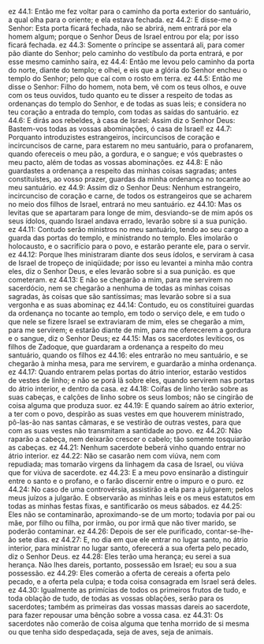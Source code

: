 ez 44.1: Então me fez voltar para o caminho da porta exterior do santuário, a qual olha para o oriente; e ela estava fechada.
ez 44.2: E disse-me o Senhor: Esta porta ficará fechada, não se abrirá, nem entrará por ela homem algum; porque o Senhor Deus de Israel entrou por ela; por isso ficará fechada.
ez 44.3: Somente o príncipe se assentará ali, para comer pão diante do Senhor; pelo caminho do vestíbulo da porta entrará, e por esse mesmo caminho saíra,
ez 44.4: Então me levou pelo caminho da porta do norte, diante do templo; e olhei, e eis que a glória do Senhor encheu o templo do Senhor; pelo que caí com o rosto em terra.
ez 44.5: Então me disse o Senhor: Filho do homem, nota bem, vê com os teus olhos, e ouve com os teus ouvidos, tudo quanto eu te disser a respeito de todas as ordenanças do templo do Senhor, e de todas as suas leis; e considera no teu coração a entrada do templo, com todas as saídas do santuário.
ez 44.6: E dirás aos rebeldes, à casa de Israel: Assim diz o Senhor Deus: Bastem-vos todas as vossas abominações, ó casa de Israel!
ez 44.7: Porquanto introduzistes estrangeiros, incircuncisos de coração e incircuncisos de carne, para estarem no meu santuário, para o profanarem, quando ofereceis o meu pão, a gordura, e o sangue; e vós quebrastes o meu pacto, além de todas as vossas abominações.
ez 44.8: E não guardastes a ordenança a respeito das minhas coisas sagradas; antes constituístes, ao vosso prazer, guardas da minha ordenança no tocante ao meu santuário.
ez 44.9: Assim diz o Senhor Deus: Nenhum estrangeiro, incircunciso de coração e carne, de todos os estrangeiros que se acharem no meio dos filhos de Israel, entrará no meu santuário.
ez 44.10: Mas os levitas que se apartaram para longe de mim, desviando-se de mim após os seus ídolos, quando Israel andava errado, levarão sobre si a sua punição.
ez 44.11: Contudo serão ministros no meu santuário, tendo ao seu cargo a guarda das portas do templo, e ministrando no templo. Eles imolarão o holocausto, e o sacrifício para o povo, e estarão perante ele, para o servir.
ez 44.12: Porque lhes ministraram diante dos seus ídolos, e serviram à casa de Israel de tropeço de iniqüidade; por isso eu levantei a minha mão contra eles, diz o Senhor Deus, e eles levarão sobre si a sua punição. es que cometeram.
ez 44.13: E não se chegarão a mim, para me servirem no sacerdócio, nem se chegarão a nenhuma de todas as minhas coisas sagradas, às coisas que são santíssimas; mas levarão sobre si a sua vergonha e as suas abominaç
ez 44.14: Contudo, eu os constituirei guardas da ordenança no tocante ao templo, em todo o serviço dele, e em tudo o que nele se fizere Israel se extraviaram de mim, eles se chegarão a mim, para me servirem; e estarão diante de mim, para me oferecerem a gordura e o sangue, diz o Senhor Deus;
ez 44.15: Mas os sacerdotes levíticos, os filhos de Zadoque, que guardaram a ordenança a respeito do meu santuário, quando os filhos
ez 44.16: eles entrarão no meu santuário, e se chegarão à minha mesa, para me servirem, e guardarão a minha ordenança.
ez 44.17: Quando entrarem pelas portas do átrio interior, estarão vestidos de vestes de linho; e não se porá lã sobre eles, quando servirem nas portas do átrio interior, e dentro da casa.
ez 44.18: Coifas de linho terão sobre as suas cabeças, e calções de linho sobre os seus lombos; não se cingirão de coisa alguma que produza suor.
ez 44.19: E quando saírem ao átrio exterior, a ter com o povo, despirão as suas vestes em que houverem ministrado, pô-las-ão nas santas câmaras, e se vestirão de outras vestes, para que com as suas vestes não transmitam a santidade ao povo.
ez 44.20: Não raparão a cabeça, nem deixarão crescer o cabelo; tão somente tosquiarão as cabeças.
ez 44.21: Nenhum sacerdote beberá vinho quando entrar no átrio interior.
ez 44.22: Não se casarão nem com viúva, nem com repudiada; mas tomarão virgens da linhagem da casa de Israel, ou viúva que for viúva de sacerdote.
ez 44.23: E a meu povo ensinarão a distinguir entre o santo e o profano, e o farão discernir entre o impuro e o puro.
ez 44.24: No caso de uma controvérsia, assistirão a ela para a julgarem; pelos meus juízos a julgarão. E observarão as minhas leis e os meus estatutos em todas as minhas festas fixas, e santificarão os meus sábados.
ez 44.25: Eles não se contaminarão, aproximando-se de um morto; todavia por pai ou mãe, por filho ou filha, por irmão, ou por irmã que não tiver marido, se poderão contaminar.
ez 44.26: Depois de ser ele purificado, contar-se-lhe-ão sete dias.
ez 44.27: E, no dia em que ele entrar no lugar santo, no átrio interior, para ministrar no lugar santo, oferecerá a sua oferta pelo pecado, diz o Senhor Deus.
ez 44.28: Eles terão uma herança; eu serei a sua herança. Não lhes dareis, portanto, possessão em Israel; eu sou a sua possessão.
ez 44.29: Eles comerão a oferta de cereais a oferta pelo pecado, e a oferta pela culpa; e toda coisa consagrada em Israel será deles.
ez 44.30: Igualmente as primícias de todos os primeiros frutos de tudo, e toda oblação de tudo, de todas as vossas oblações, serão para os sacerdotes; também as primeiras das vossas massas dareis ao sacerdote, para fazer repousar uma bênção sobre a vossa casa.
ez 44.31: Os sacerdotes não comerão de coisa alguma que tenha morrido de si mesma ou que tenha sido despedaçada, seja de aves, seja de animais.
